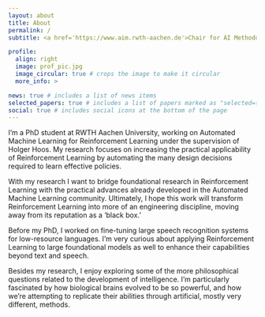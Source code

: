 ```yaml
---
layout: about
title: About
permalink: /
subtitle: <a href='https://www.aim.rwth-aachen.de'>Chair for AI Methodology</a>, RWTH Aachen University</a>.

profile:
  align: right
  image: prof_pic.jpg
  image_circular: true # crops the image to make it circular
  more_info: >

news: true # includes a list of news items
selected_papers: true # includes a list of papers marked as "selected={true}"
social: true # includes social icons at the bottom of the page
---
```


I’m a PhD student at RWTH Aachen University, working on Automated Machine Learning for Reinforcement Learning under the supervision of Holger Hoos. My research focuses on increasing the practical applicability of Reinforcement Learning by automating the many design decisions required to learn effective policies.

With my research I want to bridge foundational research in Reinforcement Learning with the practical advances already developed in the Automated Machine Learning community. Ultimately, I hope this work will transform Reinforcement Learning into more of an engineering discipline, moving away from its reputation as a ‘black box.’

Before my PhD, I worked on fine-tuning large speech recognition systems for low-resource languages. I’m very curious about applying Reinforcement Learning to large foundational models as well to enhance their capabilities beyond text and speech.

Besides my research, I enjoy exploring some of the more philosophical questions related to the development of intelligence. I’m particularly fascinated by how biological brains evolved to be so powerful, and how we’re attempting to replicate their abilities through artificial, mostly very different, methods.
